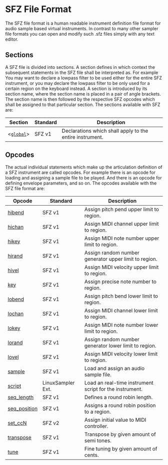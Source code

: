 # SFZ File Format

The SFZ file format is a human readable instrument definition file format for
audio sample based virtual instruments. In contrast to many other sampler file
formats you can open and modify such .sfz files simply with any text editor.

## Sections

A SFZ file is divided into sections. A section defines in which context the
subsequent statements in the SFZ file shall be interpreted as. For example You
may want to declare a lowpass filter to be used either for the entire SFZ
instrument, or you may declare the lowpass filter to be only used for a certain
region on the keyboard instead. A section is introduced by its section name,
where the section name is placed in a pair of angle brackets. The section name
is then followed by the respective SFZ opcodes which shall be assigned to that
particular section. The sections available with SFZ are:

| Section                      | Standard | Description
| ---------------------------- | -------- | -----------
| <[`global`](section/global)> | SFZ v1   | Declarations which shall apply to the entire instrument.

## Opcodes

The actual individual statements which make up the articulation definition of a
SFZ instrument are called opcodes. For example there is an opcode for loading and
assigning a sample file to be played. And there is an opcode for defining envelope
parameters, and so on. The opcodes available with the SFZ file format are:

| Opcode                              | Standard          | Description
| ----------------------------------- | ----------------- | -----------
| [hibend](opcode/hibend)             | SFZ v1            | Assign pitch pend upper limit to region.
| [hichan](opcode/hichan)             | SFZ v1            | Assign MIDI channel upper limit to region.
| [hikey](opcode/hikey)               | SFZ v1            | Assign MIDI note number upper limit to region.
| [hirand](opcode/hirand)             | SFZ v1            | Assign random number generator upper limit to region.
| [hivel](opcode/hivel)               | SFZ v1            | Assign MIDI velocity upper limit to region.
| [key](opcode/key)                   | SFZ v1            | Assign precise note number to region.
| [lobend](opcode/lobend)             | SFZ v1            | Assign pitch bend lower limit to region.
| [lochan](opcode/lochan)             | SFZ v1            | Assign MIDI channel lower limit to region.
| [lokey](opcode/lokey)               | SFZ v1            | Assign MIDI note number lower limit to region.
| [lorand](opcode/lorand)             | SFZ v1            | Assign random number generator lower limit to region.
| [lovel](opcode/lovel)               | SFZ v1            | Assign MIDI velocity lower limit to region.
| [sample](opcode/sample)             | SFZ v1            | Load and assign an audio sample file.
| [script](opcode/script)             | LinuxSampler Ext. | Load an real-time instrument script for the instrument.
| [seq_length](opcode/seq_length)     | SFZ v1            | Defines a round robin length.
| [seq_position](opcode/seq_position) | SFZ v1            | Assigns a round robin position to a region.
| [set_ccN](opcode/set_ccn)           | SFZ v2            | Assign initial value to MIDI controller.
| [transpose](opcode/transpose)       | SFZ v1            | Transpose by given amount of semi tones.
| [tune](opcode/tune)                 | SFZ v1            | Fine tuning by given amount of cents.
